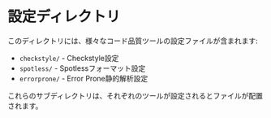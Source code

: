 # 設定ディレクトリ

このディレクトリには、様々なコード品質ツールの設定ファイルが含まれます:

- `checkstyle/` - Checkstyle設定
- `spotless/` - Spotlessフォーマット設定
- `errorprone/` - Error Prone静的解析設定

これらのサブディレクトリは、それぞれのツールが設定されるとファイルが配置されます。